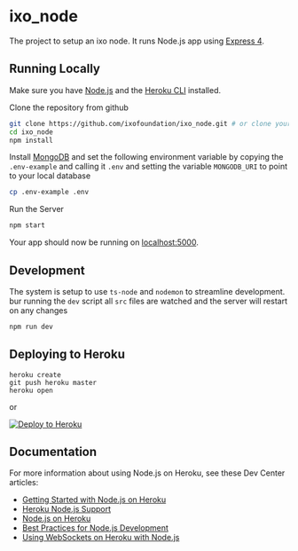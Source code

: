 # ixo_node

The project to setup an ixo node.  It runs Node.js app using [Express 4](http://expressjs.com/).

## Running Locally

Make sure you have [Node.js](http://nodejs.org/) and the [Heroku CLI](https://cli.heroku.com/) installed.

Clone the repository from github
```sh
git clone https://github.com/ixofoundation/ixo_node.git # or clone your own fork
cd ixo_node
npm install
```

Install [MongoDB](https://docs.mongodb.com/manual/installation/) and set the following environment variable by copying the `.env-example` and calling it `.env` and setting the variable `MONGODB_URI` to point to your local database

```sh
cp .env-example .env
```

Run the Server

```sh
npm start
```

Your app should now be running on [localhost:5000](http://localhost:5000/).

## Development
The system is setup to use `ts-node` and `nodemon` to streamline development. bur running the `dev` script all `src` files are watched and the server will restart on any changes

```sh
npm run dev
```

## Deploying to Heroku

```
heroku create
git push heroku master
heroku open
```
or

[![Deploy to Heroku](https://www.herokucdn.com/deploy/button.png)](https://heroku.com/deploy)

## Documentation

For more information about using Node.js on Heroku, see these Dev Center articles:

- [Getting Started with Node.js on Heroku](https://devcenter.heroku.com/articles/getting-started-with-nodejs)
- [Heroku Node.js Support](https://devcenter.heroku.com/articles/nodejs-support)
- [Node.js on Heroku](https://devcenter.heroku.com/categories/nodejs)
- [Best Practices for Node.js Development](https://devcenter.heroku.com/articles/node-best-practices)
- [Using WebSockets on Heroku with Node.js](https://devcenter.heroku.com/articles/node-websockets)